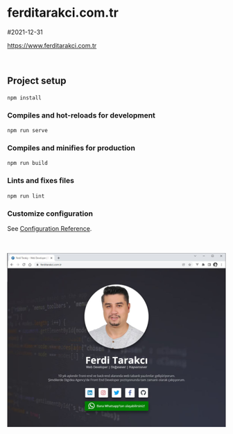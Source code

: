 # ferditarakci.com.tr

#2021-12-31

https://www.ferditarakci.com.tr

<br>

## Project setup
```
npm install
```

### Compiles and hot-reloads for development
```
npm run serve
```

### Compiles and minifies for production
```
npm run build
```

### Lints and fixes files
```
npm run lint
```

### Customize configuration
See [Configuration Reference](https://cli.vuejs.org/config/).

<br><br><img alt="" src="public/assets/img/screenshot.jpg">